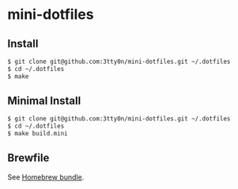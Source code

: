 # mini-dotfiles

## Install

```bash
$ git clone git@github.com:3tty0n/mini-dotfiles.git ~/.dotfiles
$ cd ~/.dotfiles
$ make
```

## Minimal Install

```bash
$ git clone git@github.com:3tty0n/mini-dotfiles.git ~/.dotfiles
$ cd ~/.dotfiles
$ make build.mini
```

## Brewfile

See [Homebrew bundle](https://github.com/Homebrew/homebrew-bundle).

